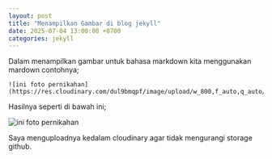 ```yaml
---
layout: post
title: "Menampilkan Gambar di blog jekyll"
date: 2025-07-04 13:00:00 +0700
categories: jekyll
---
```


Dalam menampilkan gambar untuk bahasa markdown kita menggunakan mardown contohnya;

```
![ini foto pernikahan](https://res.cloudinary.com/dul9bmqpf/image/upload/w_800,f_auto,q_auto/v1751615363/1719652900405_bczkdf.jpg)
```

Hasilnya seperti di bawah ini;

![ini foto pernikahan](https://res.cloudinary.com/dul9bmqpf/image/upload/w_800,f_auto,q_auto/v1751615363/1719652900405_bczkdf.jpg)

Saya menguploadnya kedalam cloudinary agar tidak mengurangi storage github.